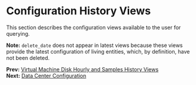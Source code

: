 # Configuration History Views

This section describes the configuration views available to the user for querying.

**Note:** `delete_date` does not appear in latest views because these views provide the latest configuration of living entities, which, by definition, have not been deleted.

**Prev:** [Virtual Machine Disk Hourly and Samples History Views](Vitual_machine_disk_hourly_and_samples_history_views) <br>
**Next:** [Data Center Configuration](Latest_datacenter_configuration_view1)
